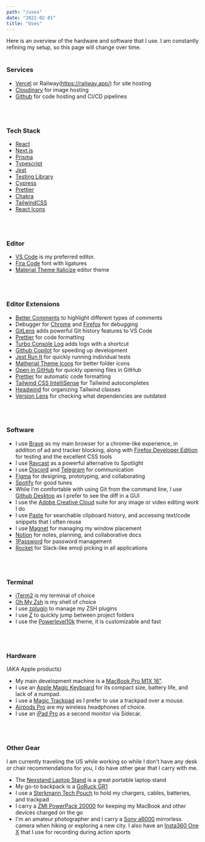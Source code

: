 ```yaml
---
path: "/uses"
date: "2022-02-01"
title: "Uses"
---
```


Here is an overview of the hardware and software that I use. I am constantly refining my setup, so this page will change over time.
<br />
<br />
### Services
- [Vercel](https://vercel.com/) or Railway(https://railway.app/) for site hosting
- [Cloudinary](https://cloudinary.com/) for image hosting
- [Github](https://github.com) for code hosting and CI/CD pipelines
<br />
<br />

### Tech Stack
- [React](https://reactjs.org/)
- [Next.js](https://nextjs.org/)
- [Prisma](https://www.prisma.io/)
- [Typescript](https://www.typescriptlang.org/)
- [Jest](https://jestjs.io/)
- [Testing Library](https://testing-library.com/)
- [Cypress](https://www.cypress.io/)
- [Prettier](https://prettier.io/)
- [Chakra](https://chakra-ui.com/)
- [TailwindCSS](https://tailwindcss.com/)
- [React Icons](https://react-icons.netlify.com/)
<br />
<br />

### Editor
- [VS Code](https://code.visualstudio.com) is my preferred editor.
- [Fira Code](https://github.com/tonsky/FiraCode) font with ligatures
- [Material Theme Italicize](https://marketplace.visualstudio.com/items?itemName=Serge.vsc-material-theme-italicize) editor theme
<br />
<br />

### Editor Extensions
- [Better Comments](https://marketplace.visualstudio.com/items?itemName=aaron-bond.better-comments) to highlight different types of comments
- Debugger for [Chrome](https://marketplace.visualstudio.com/items?itemName=msjsdiag.debugger-for-chrome) and [Firefox](https://marketplace.visualstudio.com/items?itemName=firefox-devtools.vscode-firefox-debug) for debugging
- [GitLens](https://marketplace.visualstudio.com/items?itemName=eamodio.gitlens) adds powerful Git history features to VS Code
- [Prettier](https://marketplace.visualstudio.com/items?itemName=esbenp.prettier-vscode) for code formatting
- [Turbo Console Log](https://marketplace.visualstudio.com/items?itemName=ChakrounAnas.turbo-console-log) adds logs with a shortcut
- [Github Copilot](https://copilot.github.com/) for speeding up development
- [Jest Run It](https://marketplace.visualstudio.com/items?itemName=vespa-dev-works.jestRunIt) for quickly running individual tests
- [Matherial Theme Icons](https://marketplace.visualstudio.com/items?itemName=Equinusocio.vsc-material-theme-icons) for better folder icons
- [Open in GitHub](https://marketplace.visualstudio.com/items?itemName=ziyasal.vscode-open-in-github) for quickly opening files in GitHub
- [Prettier](https://marketplace.visualstudio.com/items?itemName=esbenp.prettier-vscode) for automatic code formatting
- [Tailwind CSS IntelliSense](https://marketplace.visualstudio.com/items?itemName=tailwindcss.vscode-tailwind-intellisense) for Tailwind autocompletes
- [Headwind](https://marketplace.visualstudio.com/items?itemName=heybourn.headwind) for organizing Tailwind classes
- [Version Lens](https://marketplace.visualstudio.com/items?itemName=ms-vscode.version-lens) for checking what dependencies are outdated
<br />
<br />

### Software
- I use [Brave](https://www.brave.com) as my main browser for a chrome-like experience, in addition of ad and tracker blocking, along with [Firefox Developer Edition](https://www.mozilla.org/en-US/firefox/developer/) for testing and the excellent CSS tools
- I use [Raycast](https://www.raycast.com/) as a powerful alternative to Spotlight
- I use [Discord](https://discord.com/) and [Telegram](https://www.telegram.org) for communication
- [Figma](https://www.figma.com) for designing, prototyping, and collaborating
- [Spotify](https://www.spotify.com) for good tunes
- While I'm comfortable with using Git from the command line, I use [Github Desktop](https://desktop.github.com/) as I prefer to see the diff in a GUI
- I use the [Adobe Creative Cloud](https://www.adobe.com/creativecloud.html) suite for any image or video editing work I do
- I use [Paste](https://pasteapp.me/) for searchable clipboard history, and accessing text/code snippets that I often reuse
- I use [Magnet](https://apps.apple.com/us/app/magnet/id441258766?mt=12) for managing my window placement
- [Notion](https://www.notion.so/) for notes, planning, and collaborative docs
 - [1Password](https://1password.com/) for password management
 - [Rocket](https://matthewpalmer.net/rocket/) for Slack-like emoji picking in all applications
<br />
<br />

### Terminal
- [iTerm2](https://www.iterm2.com/) is my terminal of choice
- [Oh My Zsh](https://ohmyz.sh/) is my shell of choice
- I use [zplugin](https://readthedocs.org/projects/zplugin/) to manage my ZSH plugins
- I use [Z](https://github.com/agkozak/zsh-z) to quickly jump between project folders
- I use the [Powerlevel10k](https://github.com/romkatv/powerlevel10k) theme, it is customizable and fast
<br />
<br />

### Hardware
(AKA Apple products)
- My main development machine is a [MacBook Pro M1X 16"](https://www.apple.com/macbook-pro-14-and-16/). 
- I use an [Apple Magic Keyboard](https://www.apple.com/shop/product/MK2A3LL/A/magic-keyboard-us-english) for its compact size, battery life, and lack of a numpad.
- I use a [Magic Trackpad](https://www.apple.com/shop/product/MK2D3AM/A/magic-trackpad) as I prefer to use a trackpad over a mouse.
- [Airpods Pro](https://www.apple.com/airpods-pro/) are my wireless headphones of choice.
- I use an [iPad Pro](https://www.apple.com/ipad-pro/) as a second monitor via Sidecar.
<br />
<br />

### Other Gear
I am currently traveling the US while working so while I don't have any desk or chair recommendations for you, I do have other gear that I carry with me.

- The [Nexstand Laptop Stand](https://www.amazon.com/Nexstand-Laptop-Stand-Portable-MacBook/dp/B01HHYQBB8/ref=sr_1_1_sspa) is a great portable laptop stand
- My go-to backpack is a [GoRuck GR1](https://www.goruck.com/gr1/)
- I use a [Sterkmann Tech Pouch](https://www.amazon.com/Sterkmann-Electronic-Organizer-Gadgets-Accessories/dp/B07S914SSC/) to hold my chargers, cables, batteries, and trackpad
- I carry a [ZMI PowerPack 20000](https://www.zmiusa.com/products/20000-mah-duplex-quick-charge-portable-power-bank-battery-charger) for keeping my MacBook and other devices charged on the go
- I'm an amateur photographer and I carry a [Sony a6000](https://electronics.sony.com/imaging/interchangeable-lens-cameras/aps-c/p/ilce6000l-b) mirrorless camera when hiking or exploring a new city. I also have an [Insta360 One X](https://www.insta360.com/product/insta360-onex) that I use for recording during action sports

